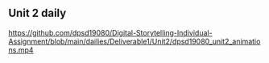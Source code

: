 ## Unit 2 daily

https://github.com/dpsd19080/Digital-Storytelling-Individual-Assignment/blob/main/dailies/Deliverable1/Unit2/dpsd19080_unit2_animations.mp4
